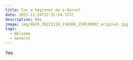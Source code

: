 ```yaml
---
title: Can a beginner do a Hyrox?
date: 2022-11-24T12:31:54.727Z
description: Yes
image: img/8629_20221119_210308_259538092_original.jpg
tags:
  - Welcome
  - General
---
```

Y﻿es